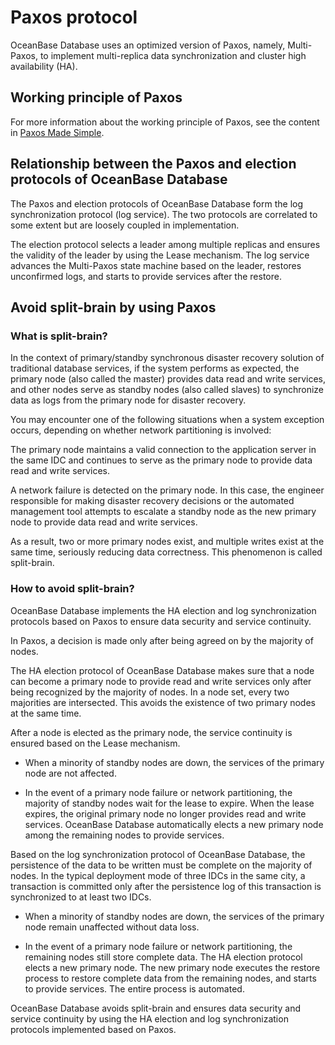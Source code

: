 # Paxos protocol

OceanBase Database uses an optimized version of Paxos, namely, Multi-Paxos, to implement multi-replica data synchronization and cluster high availability (HA).

## Working principle of Paxos

For more information about the working principle of Paxos, see the content in [Paxos Made Simple](https://www.microsoft.com/en-us/research/uploads/prod/2016/12/paxos-simple-Copy.pdf).

## Relationship between the Paxos and election protocols of OceanBase Database

The Paxos and election protocols of OceanBase Database form the log synchronization protocol (log service). The two protocols are correlated to some extent but are loosely coupled in implementation.

The election protocol selects a leader among multiple replicas and ensures the validity of the leader by using the Lease mechanism. The log service advances the Multi-Paxos state machine based on the leader, restores unconfirmed logs, and starts to provide services after the restore.

## Avoid split-brain by using Paxos

### What is split-brain?

In the context of primary/standby synchronous disaster recovery solution of traditional database services, if the system performs as expected, the primary node (also called the master) provides data read and write services, and other nodes serve as standby nodes (also called slaves) to synchronize data as logs from the primary node for disaster recovery.

You may encounter one of the following situations when a system exception occurs, depending on whether network partitioning is involved:

The primary node maintains a valid connection to the application server in the same IDC and continues to serve as the primary node to provide data read and write services.

A network failure is detected on the primary node. In this case, the engineer responsible for making disaster recovery decisions or the automated management tool attempts to escalate a standby node as the new primary node to provide data read and write services.

As a result, two or more primary nodes exist, and multiple writes exist at the same time, seriously reducing data correctness. This phenomenon is called split-brain.

### How to avoid split-brain?

OceanBase Database implements the HA election and log synchronization protocols based on Paxos to ensure data security and service continuity.

In Paxos, a decision is made only after being agreed on by the majority of nodes.

The HA election protocol of OceanBase Database makes sure that a node can become a primary node to provide read and write services only after being recognized by the majority of nodes. In a node set, every two majorities are intersected. This avoids the existence of two primary nodes at the same time.

After a node is elected as the primary node, the service continuity is ensured based on the Lease mechanism.

* When a minority of standby nodes are down, the services of the primary node are not affected.

* In the event of a primary node failure or network partitioning, the majority of standby nodes wait for the lease to expire. When the lease expires, the original primary node no longer provides read and write services. OceanBase Database automatically elects a new primary node among the remaining nodes to provide services.

Based on the log synchronization protocol of OceanBase Database, the persistence of the data to be written must be complete on the majority of nodes. In the typical deployment mode of three IDCs in the same city, a transaction is committed only after the persistence log of this transaction is synchronized to at least two IDCs.

* When a minority of standby nodes are down, the services of the primary node remain unaffected without data loss.

* In the event of a primary node failure or network partitioning, the remaining nodes still store complete data. The HA election protocol elects a new primary node. The new primary node executes the restore process to restore complete data from the remaining nodes, and starts to provide services. The entire process is automated.

OceanBase Database avoids split-brain and ensures data security and service continuity by using the HA election and log synchronization protocols implemented based on Paxos.
